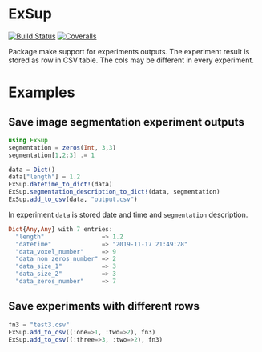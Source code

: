 # ExSup

[![Build Status](https://travis-ci.org/mjirik/ExSup.jl.svg?branch=master)](https://travis-ci.org/mjirik/ExSup.jl)
[![Coveralls](https://coveralls.io/repos/github/mjirik/ExSup.jl/badge.svg?branch=master)](https://coveralls.io/github/mjirik/ExSup.jl?branch=master)

Package make support for experiments outputs. The experiment result is
stored as row in CSV table. The cols may be different in every experiment.


# Examples

## Save image segmentation experiment outputs
```julia
using ExSup
segmentation = zeros(Int, 3,3)
segmentation[1,2:3] .= 1

data = Dict()
data["length"] = 1.2
ExSup.datetime_to_dict!(data)
ExSup.segmentation_description_to_dict!(data, segmentation)
ExSup.add_to_csv(data, "output.csv")
```

In experiment `data` is stored date and time and  `segmentation` description.

```julia
Dict{Any,Any} with 7 entries:
  "length"                => 1.2
  "datetime"              => "2019-11-17 21:49:28"
  "data_voxel_number"     => 9
  "data_non_zeros_number" => 2
  "data_size_1"           => 3
  "data_size_2"           => 3
  "data_zeros_number"     => 7
```


## Save experiments with different rows

```julia
fn3 = "test3.csv"
ExSup.add_to_csv((:one=>1, :two=>2), fn3)
ExSup.add_to_csv((:three=>3, :two=>2), fn3)
```
